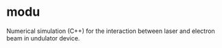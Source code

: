 # modu
Numerical simulation (C++) for the interaction between laser and electron beam in undulator device.
